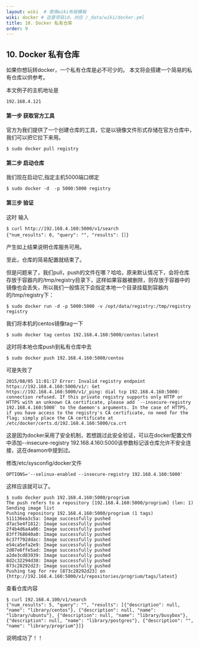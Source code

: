 ```yaml
---
layout: wiki  # 使用wiki布局模板
wiki: docker # 这是项目id，对应 /_data/wiki/docker.yml
title: 10. Docker 私有仓库
order: 9
---
```


## 10. Docker 私有仓库

如果你想玩转docker，一个私有仓库是必不可少的。 本文将会搭建一个简易的私有仓库以供参考。

本文例子的主机地址是

```
192.168.4.121
```

#### 第一步 获取官方工具

官方为我们提供了一个创建仓库的工具，它是以镜像文件形式存储在官方仓库中，我们可以把它拉下来用。

```
$ sudo docker pull registry
```

#### 第二步 启动仓库

我们现在启动它,指定主机5000端口绑定

```
$ sudo docker -d  -p 5000:5000 registry
```

#### 第三步 验证

这时 输入

```
$ curl http://192.168.4.160:5000/v1/search
{"num_results": 0, "query": "", "results": [］}
```

产生如上结果说明仓库服务可用。

至此，仓库的简易配置就结束了。

但是问题来了，我们pull，push的文件在哪？哈哈，原来默认情况下，会将仓库存放于容器内的/tmp/registry目录下，这样如果容器被删除，则存放于容器中的镜像也会丢失，所以我们一般情况下会指定本地一个目录挂载到容器内的/tmp/registry下：

```
$ sudo docker run -d -p 5000:5000 -v /opt/data/registry:/tmp/registry registry
```

我们将本机的centos镜像tag一下

```
$ sudo docker tag centos 192.168.4.160:5000/centos:latest
```

这时将本地仓库push到私有仓库中去

```
$ sudo docker push 192.168.4.160:5000/centos
```

可是失败了

```
2015/08/05 11:01:17 Error: Invalid registry endpoint https://192.168.4.160:5000/v1/: Get https://192.168.4.160:5000/v1/_ping: dial tcp 192.168.4.160:5000: connection refused. If this private registry supports only HTTP or HTTPS with an unknown CA certificate, please add `--insecure-registry 192.168.4.160:5000` to the daemon's arguments. In the case of HTTPS, if you have access to the registry's CA certificate, no need for the flag; simply place the CA certificate at /etc/docker/certs.d/192.168.4.160:5000/ca.crt
```

这是因为docker采用了安全机制，若想跳过此安全验证，可以在docker配置文件中添加--insecure-registry 192.168.4.160:5000该参数标记该仓库允许不安全连接，这在deamon中提到过。

修改/etc/sysconfig/docker文件

```
OPTIONS='--selinux-enabled --insecure-registry 192.168.4.160:5000'
```

这样应该就可以了。

```
$ sudo docker push 192.168.4.160:5000/progrium
The push refers to a repository [192.168.4.160:5000/progrium] (len: 1)
Sending image list
Pushing repository 192.168.4.160:5000/progrium (1 tags)
511136ea3c5a: Image successfully pushed
d7ac5e4f1812: Image successfully pushed
2f4b4d6a4a06: Image successfully pushed
83ff768040a0: Image successfully pushed
6c37f792ddac: Image successfully pushed
e54ca5efa2e9: Image successfully pushed
2d07e6ffe5ad: Image successfully pushed
a2de3cd83939: Image successfully pushed
8d2c32294d38: Image successfully pushed
873c28292d23: Image successfully pushed
Pushing tag for rev [873c28292d23] on {http://192.168.4.160:5000/v1/repositories/progrium/tags/latest}
```

查看仓库内容

```
$ curl 192.168.4.100/v1/search
{"num_results": 5, "query": "", "results": [{"description": null, "name": "library/centos"}, {"description": null, "name": "library/ubuntu"}, {"description": null, "name": "library/busybox"}, {"description": null, "name": "library/postgres"}, {"description": "", "name": "library/progrium"}]}
```

说明成功了！！
